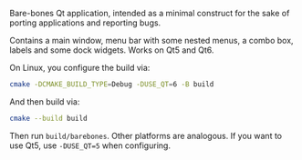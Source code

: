Bare-bones Qt application, intended as a minimal construct for the sake of porting applications and reporting bugs.

Contains a main window, menu bar with some nested menus, a combo box, labels and some dock widgets. Works on Qt5 and Qt6.

On Linux, you configure the build via:

```sh
cmake -DCMAKE_BUILD_TYPE=Debug -DUSE_QT=6 -B build
```

And then build via:

```sh
cmake --build build
```

Then run `build/barebones`. Other platforms are analogous. If you want to use Qt5, use `-DUSE_QT=5` when configuring.
